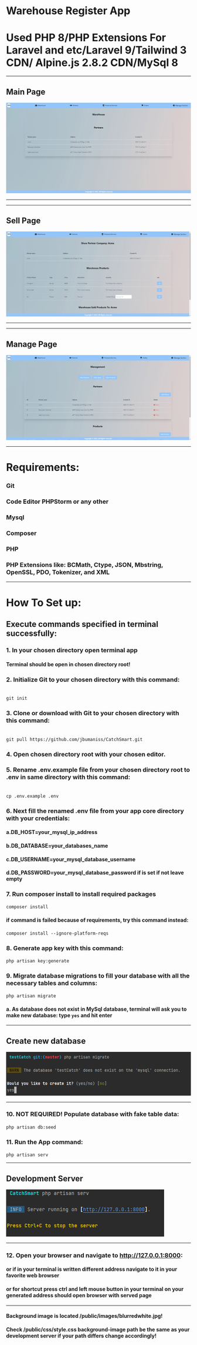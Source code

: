 # Warehouse Register App

# Used PHP 8/PHP Extensions For Laravel and etc/Laravel 9/Tailwind 3 CDN/ Alpine.js 2.8.2 CDN/MySql 8


---

## Main Page

![Screenshot](mainpage.png)

---

---

## Sell Page

![Screenshot](sellpage.png)

---
---

## Manage Page

![Screenshot](managepage.png)

---

# Requirements:

### Git
### Code Editor PHPStorm or any other
### Mysql
### Composer
### PHP
### PHP Extensions like: BCMath, Ctype, JSON, Mbstring, OpenSSL, PDO, Tokenizer, and XML

---

# How To Set up:

## Execute commands specified in terminal successfully:


### 1. In your chosen directory open terminal app
#### Terminal should be open in chosen directory root!

### 2. Initialize Git to your chosen directory with this command:

```

git init

```

### 3. Clone or download with Git to your chosen directory with this command:

```

git pull https://github.com/jbumaniss/CatchSmart.git

```

### 4. Open chosen directory root with your chosen editor.

### 5. Rename .env.example file from your chosen directory root to .env in same directory with this command:

```

cp .env.example .env

```


### 6. Next fill the renamed .env file from your app core directory with your credentials:

#### a.DB_HOST=your_mysql_ip_address
#### b.DB_DATABASE=your_databases_name
#### c.DB_USERNAME=your_mysql_database_username
#### d.DB_PASSWORD=your_mysql_database_password if is set if not leave empty

### 7. Run composer install to install required packages

```
composer install
```

#### if command is failed because of requirements, try this command instead:

```
composer install --ignore-platform-reqs
```

### 8. Generate app key with this command:

```
php artisan key:generate
```

### 9. Migrate database migrations to fill your database with all the necessary tables and columns:

```
php artisan migrate
```
#### a. As database does not exist in MySql database, terminal will ask you to make new database: type `yes` and hit enter

---

## Create new database

![Screenshot](dbcreate.png)

---

### 10. NOT REQUIRED! Populate database with fake table data:

```
php artisan db:seed
```

### 11. Run the App command:

````
php artisan serv
````

---

## Development Server
![Screenshot](phpartisanserv.png)

---

### 12. Open your browser and navigate to http://127.0.0.1:8000:
####  or if in your terminal is written different address navigate to it in your favorite web browser
####  or for shortcut press ctrl and left mouse button in your terminal on your generated address should open browser with served page

---

#### Background image is located /public/images/blurredwhite.jpg!
#### Check /public/css/style.css background-image path be the same as your development server if your path differs change accordingly!
